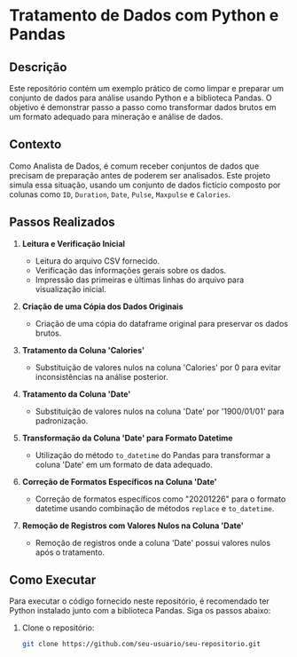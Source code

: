 # Tratamento de Dados com Python e Pandas

## Descrição
Este repositório contém um exemplo prático de como limpar e preparar um conjunto de dados para análise usando Python e a biblioteca Pandas. O objetivo é demonstrar passo a passo como transformar dados brutos em um formato adequado para mineração e análise de dados.

## Contexto
Como Analista de Dados, é comum receber conjuntos de dados que precisam de preparação antes de poderem ser analisados. Este projeto simula essa situação, usando um conjunto de dados fictício composto por colunas como `ID`, `Duration`, `Date`, `Pulse`, `Maxpulse` e `Calories`.

## Passos Realizados

1. **Leitura e Verificação Inicial**
   - Leitura do arquivo CSV fornecido.
   - Verificação das informações gerais sobre os dados.
   - Impressão das primeiras e últimas linhas do arquivo para visualização inicial.

2. **Criação de uma Cópia dos Dados Originais**
   - Criação de uma cópia do dataframe original para preservar os dados brutos.

3. **Tratamento da Coluna 'Calories'**
   - Substituição de valores nulos na coluna 'Calories' por 0 para evitar inconsistências na análise posterior.

4. **Tratamento da Coluna 'Date'**
   - Substituição de valores nulos na coluna 'Date' por '1900/01/01' para padronização.

5. **Transformação da Coluna 'Date' para Formato Datetime**
   - Utilização do método `to_datetime` do Pandas para transformar a coluna 'Date' em um formato de data adequado.

6. **Correção de Formatos Específicos na Coluna 'Date'**
   - Correção de formatos específicos como "20201226" para o formato datetime usando combinação de métodos `replace` e `to_datetime`.

7. **Remoção de Registros com Valores Nulos na Coluna 'Date'**
   - Remoção de registros onde a coluna 'Date' possui valores nulos após o tratamento.

## Como Executar

Para executar o código fornecido neste repositório, é recomendado ter Python instalado junto com a biblioteca Pandas. Siga os passos abaixo:

1. Clone o repositório:
   ```bash
   git clone https://github.com/seu-usuario/seu-repositorio.git
